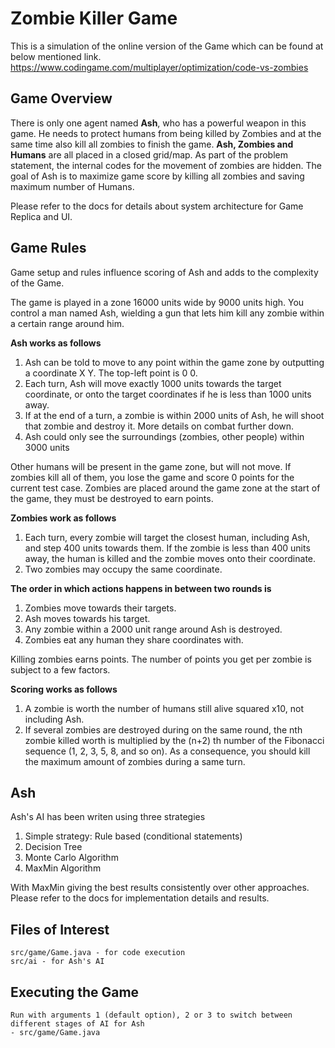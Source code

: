 # Zombie Killer Game

This is a simulation of the online version of the Game which can be found at below mentioned link.
https://www.codingame.com/multiplayer/optimization/code-vs-zombies

## Game Overview

There is only one agent named **Ash**, who has a powerful weapon in this game. He needs to protect humans from being killed by Zombies and at the same time also kill all zombies to finish the game. **Ash, Zombies and Humans** are all placed in a closed grid/map. As part of the problem statement, the internal codes for the movement of zombies are hidden. The goal of Ash is to maximize game score by killing all zombies and saving maximum number of Humans.

Please refer to the docs for details about system architecture for Game Replica and UI.

## Game Rules

Game setup and rules influence scoring of Ash and adds to the complexity of the Game.

The game is played in a zone 16000 units wide by 9000 units high. You control a man named Ash, wielding a gun that lets him kill any zombie within a certain range around him.

**Ash works as follows**
1. Ash can be told to move to any point within the game zone by outputting a coordinate X Y. The top-left point is 0 0.
2. Each turn, Ash will move exactly 1000 units towards the target coordinate, or onto the target coordinates if he is less than 1000 units away.
3. If at the end of a turn, a zombie is within 2000 units of Ash, he will shoot that zombie and destroy it. More details on combat further down.
4. Ash could only see the surroundings (zombies, other people) within 3000 units

Other humans will be present in the game zone, but will not move. If zombies kill all of them, you lose the game and score 0 points for the current test case. Zombies are placed around the game zone at the start of the game, they must be destroyed to earn points.

**Zombies work as follows**
1. Each turn, every zombie will target the closest human, including Ash, and step 400 units towards them. If the zombie is less than 400 units away, the human is killed and the zombie moves onto their coordinate.
2. Two zombies may occupy the same coordinate.

**The order in which actions happens in between two rounds is**
1. Zombies move towards their targets.
2. Ash moves towards his target.
3. Any zombie within a 2000 unit range around Ash is destroyed.
4. Zombies eat any human they share coordinates with.

Killing zombies earns points. The number of points you get per zombie is subject to a few factors.

**Scoring works as follows**
1. A zombie is worth the number of humans still alive squared x10, not including Ash.
2. If several zombies are destroyed during on the same round, the nth zombie killed worth is multiplied by the (n+2) th number of the Fibonacci sequence (1, 2, 3, 5, 8, and so on). As a consequence, you should kill the maximum amount of zombies during a same turn.


## Ash
Ash's AI has been writen using three strategies
1. Simple strategy: Rule based (conditional statements)
2. Decision Tree
3. Monte Carlo Algorithm
4. MaxMin Algorithm

With MaxMin giving the best results consistently over other approaches. Please refer to the docs for implementation details and results.

## Files of Interest
```
src/game/Game.java - for code execution
src/ai - for Ash's AI
```
## Executing the Game 
```
Run with arguments 1 (default option), 2 or 3 to switch between different stages of AI for Ash
- src/game/Game.java
```

